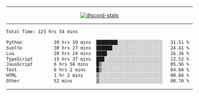 <a href="https://www.github.com/ripavoid" target="_blank" rel="noreferrer">

-------

<div align='center'>
    <a href='https://discordapp.com/users/825178146797518881'>
        <img align='center' alt='discord-stats' src='https://api.discord-status.me/825178146797518881?nitro&boost=4&gradient=%231e0b1a%2C%23000000%2C%23000000%2C%23160316'></img>
    </a>
</div>

-------

<!--START_SECTION:waka-->

```txt
Total Time: 123 hrs 54 mins

Python            39 hrs 19 mins  ████████░░░░░░░░░░░░░░░░░   31.51 %
Svelte            30 hrs 27 mins  ██████░░░░░░░░░░░░░░░░░░░   24.41 %
Lua               20 hrs 24 mins  ████░░░░░░░░░░░░░░░░░░░░░   16.36 %
TypeScript        15 hrs 37 mins  ███░░░░░░░░░░░░░░░░░░░░░░   12.52 %
JavaScript        6 hrs 56 mins   █▒░░░░░░░░░░░░░░░░░░░░░░░   05.56 %
Text              6 hrs 2 mins    █▒░░░░░░░░░░░░░░░░░░░░░░░   04.84 %
HTML              1 hr 2 mins     ▒░░░░░░░░░░░░░░░░░░░░░░░░   00.84 %
Other             52 mins         ▒░░░░░░░░░░░░░░░░░░░░░░░░   00.70 %
```

<!--END_SECTION:waka-->

-------
